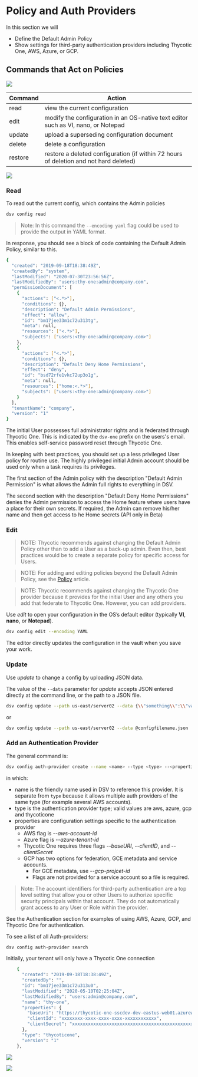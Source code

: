 ﻿[title]: # (Admin Policy and Auth Provider)
[tags]: # (DevOps Secrets Vault,DSV,)
[priority]: # (4800)

# Policy and Auth Providers

In this section we will

* Define the Default Admin Policy 
* Show settings for third-party authentication providers including Thycotic One, AWS, Azure, or GCP.

## Commands that Act on Policies

![](./images/spacer.png)

| Command | Action                                                                                     |
| ------- | ------------------------------------------------------------------------------------------ |
| read    | view the current configuration                                                             |
| edit    | modify the configuration in an OS-native text editor such as VI, nano, or Notepad          |
| update  | upload a superseding configuration document                                                |
| delete  | delete a configuration                                                                     |
| restore | restore a deleted configuration (if within 72 hours of deletion and not hard deleted)      |

![](./images/spacer.png)

### Read

To read out the current config, which contains the Admin policies

```BASH
dsv config read
```

>Note: In this command the `--encoding yaml` flag could be used to provide the output in YAML format.

In response, you should see a block of code containing the Default Admin Policy, similar to this.

```Bash
{
  "created": "2019-09-18T18:38:49Z",
  "createdBy": "system",
  "lastModified": "2020-07-30T23:56:56Z",
  "lastModifiedBy": "users:thy-one:admin@company.com",
  "permissionDocument": [
    {
      "actions": ["<.*>"],
      "conditions": {},
      "description": "Default Admin Permissions",
      "effect": "allow",
      "id": "bm17jee33m1c72u313tg",
      "meta": null,
      "resources": ["<.*>"],
      "subjects": ["users:<thy-one:admin@company.com>"]
    },
    {
      "actions": ["<.*>"],
      "conditions": {},
      "description": "Default Deny Home Permissions",
      "effect": "deny",
      "id": "bsd72rfe1vkc72up3o1g",
      "meta": null,
      "resources": ["home:<.*>"],
      "subjects": ["users:<thy-one:admin@company.com>"]
    }
  ],
  "tenantName": "company",
  "version": "1"
}
```

The initial User possesses full administrator rights and is federated through Thycotic One.  This is indicated by the `dsv-one` prefix on the users's email. This enables self-service password reset through Thycotic One.

In keeping with best practices, you should set up a less privileged User policy for routine use. The highly privileged initial Admin account should be used only when a task requires its privileges.

The first section of the Admin policy with the description "Default Admin Permission" is what allows the Admin full rights to everything in DSV.

The second section with the description "Default Deny Home Permissions" denies the Admin permission to access the Home feature where users have a place for their own secrets.  If required, the Admin can remove his/her name and then get access to he Home secrets (API only in Beta)

### Edit

>NOTE: Thycotic recommends against changing the Default Admin Policy other than to add a User as a back-up admin.  Even then, best practices would be to create a separate policy for specific access for Users.

>NOTE: For adding and editing policies beyond the Default Admin Policy, see the [Policy](policy.md) article.

>NOTE: Thycotic recommends against changing the Thycotic One provider because it provides for the initial User and any others you add that federate to Thycotic One. However, you can add providers.

Use *edit* to open your configuration in the OS’s default editor (typically **VI**, **nano**, or **Notepad**).

``` bash
dsv config edit --encoding YAML
```

The editor directly updates the configuration in the vault when you save your work.

### Update

Use *update* to change a config by uploading JSON data.

The value of the `--data` parameter for *update* accepts JSON entered directly at the command line, or the path to a JSON file.

```BASH
dsv config update --path us-east/server02 --data {\\"something\\":\\"value\\"}
```

or

```BASH
dsv config update --path us-east/server02 --data @configfilename.json
```

### Add an Authentication Provider

The general command is:

```BASH
dsv config auth-provider create --name <name> --type <type> --<properties>
```

in which:

* name is the friendly name used in DSV to reference this provider.  It is separate from `type` because it allows multiple auth providers of the same type (for example several AWS accounts).
* type is the authentication provider type; valid values are aws, azure, gcp and thycoticone
* properties are configuration settings specific to the authentication provider
    * AWS flag is *--aws-account-id*
    * Azure flag is *--azure-tenant-id*
    * Thycotic One requires three flags *--baseURI*, *--clientID*, and *--clientSecret* 
    * GCP has two options for federation, GCE metadata and service accounts.
        * For GCE metadata, use *--gcp-projcet-id*
        * Flags are not provided for a service account so a file is required.

>Note: The account identifiers for third-party authentication are a top level setting that allow you or other Users to authorize specific security principals within that account. They do not automatically grant access to any User or Role within the provider.

See the Authentication section for examples of using AWS, Azure, GCP, and Thycotic One for authentication.

To see a list of all Auth-providers:

```BASH
dsv config auth-provider search
```
Initially, your tenant will only have a Thycotic One connection

```Bash
    {
      "created": "2019-09-18T18:38:49Z",
      "createdBy": "",
      "id": "bm17jee33m1c72u313u0",
      "lastModified": "2020-05-10T02:25:04Z",
      "lastModifiedBy": "users:admin@company.com",
      "name": "thy-one",
      "properties": {
        "baseUri": "https://thycotic-one-sscdev-dev-eastus-web01.azurewebsites.net",
        "clientId": "xxxxxxxx-xxxx-xxxx-xxxx-xxxxxxxxxxxx",
        "clientSecret": "xxxxxxxxxxxxxxxxxxxxxxxxxxxxxxxxxxxxxxxxxxxxxxxxxxxxxxxxxxxxxxxxxxx"
      },
      "type": "thycoticone",
      "version": "1"
    },
```

![](./images/spacer.png)

![](./images/spacer.png)

